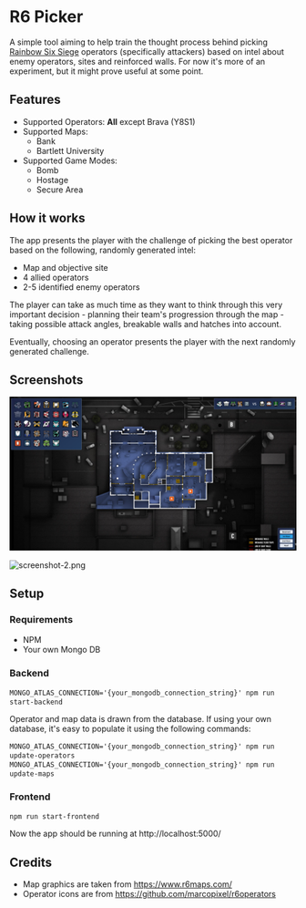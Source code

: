# R6 Picker

A simple tool aiming to help train the thought process behind
picking [Rainbow Six Siege](https://www.ubisoft.com/en-gb/game/rainbow-six/siege) operators (specifically attackers)
based on intel about enemy operators, sites and reinforced walls. For now it's more of an experiment, but it might prove
useful at some point.

## Features

- Supported Operators: **All** except Brava (Y8S1)
- Supported Maps:
    - Bank
    - Bartlett University
- Supported Game Modes:
    - Bomb
    - Hostage
    - Secure Area

## How it works

The app presents the player with the challenge of picking the best operator based on the following, randomly generated
intel:

- Map and objective site
- 4 allied operators
- 2-5 identified enemy operators

The player can take as much time as they want to think through this very important decision - planning their team's
progression through the map - taking possible attack angles, breakable walls and hatches into account.

Eventually, choosing an operator presents the player with the next randomly generated challenge.

## Screenshots

![screenshot-1.png](frontend/public/screenshot-1.png)

![screenshot-2.png](frontend/public/screenshot-2.png)

## Setup

### Requirements

- NPM
- Your own Mongo DB

### Backend

```
MONGO_ATLAS_CONNECTION='{your_mongodb_connection_string}' npm run start-backend
```

Operator and map data is drawn from the database. If using your own database, it's easy to populate it using the
following commands:

```
MONGO_ATLAS_CONNECTION='{your_mongodb_connection_string}' npm run update-operators
MONGO_ATLAS_CONNECTION='{your_mongodb_connection_string}' npm run update-maps
```

### Frontend

```
npm run start-frontend
```

Now the app should be running at http://localhost:5000/

## Credits

- Map graphics are taken from https://www.r6maps.com/
- Operator icons are from https://github.com/marcopixel/r6operators
